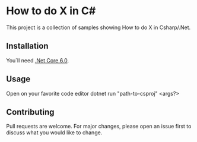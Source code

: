 # How to do X in C#

This project is a collection of samples showing How to do X in Csharp/.Net.

## Installation

You`ll need [.Net Core 6.0](https://dotnet.microsoft.com/en-us/download).

## Usage
Open on your favorite code editor
dotnet run "path-to-csproj" <args?>

## Contributing
Pull requests are welcome. For major changes, please open an issue first to discuss what you would like to change.
